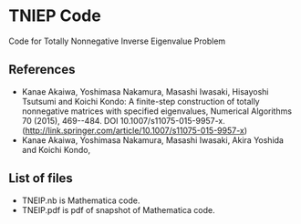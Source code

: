 # TNIEP Code
Code for Totally Nonnegative Inverse Eigenvalue Problem

## References
- Kanae Akaiwa, Yoshimasa Nakamura, Masashi Iwasaki, Hisayoshi Tsutsumi and Koichi Kondo: A finite-step construction of totally nonnegative matrices with specified eigenvalues, Numerical Algorithms 70 (2015), 469--484. DOI 10.1007/s11075-015-9957-x. (http://link.springer.com/article/10.1007/s11075-015-9957-x)
- Kanae Akaiwa, Yoshimasa Nakamura, Masashi Iwasaki, Akira Yoshida and Koichi Kondo,

## List of files
- TNEIP.nb is Mathematica code.
- TNEIP.pdf is pdf of snapshot of Mathematica code.
